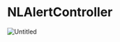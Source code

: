 # NLAlertController

![Untitled](https://github.com/Loootus/NLAlertController/blob/master/Images/Demonstration.gif?raw=true)



